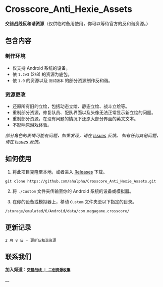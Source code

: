 # Crosscore_Anti_Hexie_Assets
**交错战线反和谐资源**（仅供临时备用使用，你可以等待官方的反和谐资源。）

## 包含内容
### 制作环境
- 仅支持 Android 系统的设备。
- 依 `1.2v3` (2/8) 的资源为底包。
- 依 `1.0` 的资源以及 `测试版本` 的部分资源制作反和谐。

### 资源更改
- 还原所有旧的立绘，包括动态立绘、静态立绘、战斗立绘等。
- 重制部分资源，修复队员、配队界面以及头像无法正常显示新立绘的问题。
- 重制部分资源，在没有问题的情况下还原大部分界面的英文文本。
- 不影响原游戏体验。

*部分角色的表情可能有问题，如果发现，请在 [Issues](https://github.com/ahalpha/Crosscore_Anti_Hexie_Assets/issues) 反馈。*
*如有任何其他问题，请在 [Issues](https://github.com/ahalpha/Crosscore_Anti_Hexie_Assets/issues) 反馈。*

## 如何使用

01. 将此项目克隆至本地，或者进入 [Releases](https://github.com/ahalpha/Crosscore_Anti_Hexie_Assets/releases) 下载。
```
git clone https://github.com/ahalpha/Crosscore_Anti_Hexie_Assets.git
```
02. 将 `./Custom` 文件夹传输至你的 Android 系统的设备或模拟器。

03. 在你的设备或模拟器上，移动 `Custom` 文件夹至以下指定的目录。
```
/storage/emulated/0/Android/data/com.megagame.crosscore/
```

## 更新记录
```
2 月 8 日 - 更新反和谐资源
```
## 联系我们

**加入频道：**[**`交错战线 | 二创资源收集`**](https://t.me/crosscore_mod)


__
